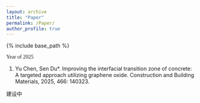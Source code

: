 ```yaml
---
layout: archive
title: "Paper"
permalink: /Paper/
author_profile: true
---
```


{% include base_path %}

<font face="黑体">Year of 2025</font>

1. Yu Chen, Sen Du*. Improving the interfacial transition zone of concrete: A targeted approach utilizing graphene oxide. Construction and Building Materials, 2025, 466: 140323.

建设中
